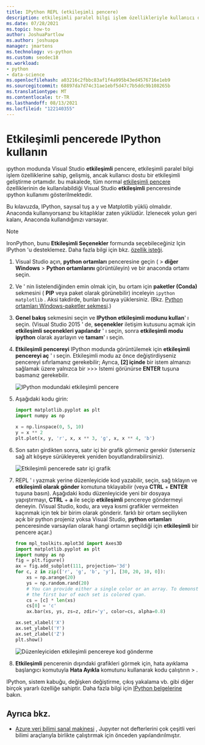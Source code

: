 ```yaml
---
title: IPython REPL (etkileşimli pencere)
description: etkileşimli paralel bilgi işlem özellikleriyle kullanıcı dostu etkileşimli bir geliştirme ortamı için ıpython modunda Visual Studio etkileşimli penceresini kullanın.
ms.date: 07/28/2021
ms.topic: how-to
author: JoshuaPartlow
ms.author: joshuapa
manager: jmartens
ms.technology: vs-python
ms.custom: seodec18
ms.workload:
- python
- data-science
ms.openlocfilehash: a03216c2fbbc83af1f4a995b43ed4576716e1eb9
ms.sourcegitcommit: 68897da7d74c31ae1ebf5d47c7b5ddc9b108265b
ms.translationtype: MT
ms.contentlocale: tr-TR
ms.lasthandoff: 08/13/2021
ms.locfileid: "122140355"
---
```

# <a name="use-ipython-in-the-interactive-window"></a>Etkileşimli pencerede IPython kullanın

ıpython modunda Visual Studio **etkileşimli** pencere, etkileşimli paralel bilgi işlem özelliklerine sahip, gelişmiş, ancak kullanıcı dostu bir etkileşimli geliştirme ortamıdır. bu makalede, tüm normal [etkileşimli pencere](python-interactive-repl-in-visual-studio.md) özelliklerinin de kullanılabildiği Visual Studio **etkileşimli** penceresinde ıpython kullanımı gösterilmektedir.

Bu kılavuzda, IPython, sayısal tuş a y ve Matplotlib yüklü olmalıdır. Anaconda kullanıyorsanız bu kitaplıklar zaten yüklüdür. İzlenecek yolun geri kalanı, Anaconda kullandığınızı varsayar.

> [!Note]
> IronPython, bunu **Etkileşimli Seçenekler** formunda seçebileceğiniz Için IPython 'u desteklemez. Daha fazla bilgi için bkz. [özellik isteği](https://github.com/Microsoft/PTVS/issues/84).

1. Visual Studio açın, **python ortamları** penceresine geçin (  >  **diğer Windows**  >  **Python ortamlarını** görüntüleyin) ve bir anaconda ortamı seçin.

2. Ve ' nin listelendiğinden emin olmak için, bu ortam için **paketler (Conda)** sekmesini ( **PIP** veya paket olarak görünebilir) inceleyin `ipython` `matplotlib` . Aksi takdirde, bunları buraya yüklersiniz. (Bkz. [Python ortamları Windows-paketler sekmesi](python-environments-window-tab-reference.md).)

3. **Genel bakış** sekmesini seçin ve **IPython etkileşimli modunu kullan**' ı seçin. (Visual Studio 2015 ' de, **seçenekler** iletişim kutusunu açmak için **etkileşimli seçenekleri yapılandır** ' ı seçin, sonra **etkileşimli modu** **ipython** olarak ayarlayın ve **tamam**' ı seçin.

4. **Etkileşimli pencereyi** IPython modunda görüntülemek için **etkileşimli pencereyi aç** ' ı seçin. Etkileşimli modu az önce değiştirdiyseniz pencereyi sıfırlamanız gerekebilir; Ayrıca, **[2] içinde** bir istem almanızı sağlamak üzere yalnızca bir >>> Istemi görünürse **ENTER** tuşuna basmanız gerekebilir.

    ![IPython modundaki etkileşimli pencere](media/ipython-repl-03.png)

5. Aşağıdaki kodu girin:

   ```python
   import matplotlib.pyplot as plt
   import numpy as np

   x = np.linspace(0, 5, 10)
   y = x ** 2
   plt.plot(x, y, 'r', x, x ** 3, 'g', x, x ** 4, 'b')
   ```

6. Son satırı girdikten sonra, satır içi bir grafik görmeniz gerekir (isterseniz sağ alt köşeye sürükleyerek yeniden boyutlandırabilirsiniz).

    ![Etkileşimli pencerede satır içi grafik](media/ipython-repl-04.png)

7. REPL ' ı yazmak yerine düzenleyicide kod yazabilir, seçin, sağ tıklayın ve **etkileşimli olarak gönder** komutuna tıklayabilir (veya **CTRL** + **ENTER** tuşuna basın). Aşağıdaki kodu düzenleyicide yeni bir dosyaya yapıştırmayı, **CTRL** + **a** ile seçip **etkileşimli** pencereye göndermeyi deneyin. (Visual Studio, kodu, ara veya kısmi grafikler vermekten kaçınmak için tek bir birim olarak gönderir. farklı bir ortam seçiliyken açık bir python projeniz yoksa Visual Studio, **python ortamları** penceresinde varsayılan olarak hangi ortamın seçildiği için **etkileşimli** bir pencere açar.)

    ```python
    from mpl_toolkits.mplot3d import Axes3D
    import matplotlib.pyplot as plt
    import numpy as np
    fig = plt.figure()
    ax = fig.add_subplot(111, projection='3d')
    for c, z in zip(['r', 'g', 'b', 'y'], [30, 20, 10, 0]):
        xs = np.arange(20)
        ys = np.random.rand(20)
        # You can provide either a single color or an array. To demonstrate this,
        # the first bar of each set is colored cyan.
        cs = [c] * len(xs)
        cs[0] = 'c'
        ax.bar(xs, ys, zs=z, zdir='y', color=cs, alpha=0.8)

    ax.set_xlabel('X')
    ax.set_ylabel('Y')
    ax.set_zlabel('Z')
    plt.show()
    ```

    ![Düzenleyiciden etkileşimli pencereye kod gönderme](media/ipython-repl-05.png)

8. **Etkileşimli** pencerenin dışındaki grafikleri görmek için, hata ayıklama başlangıcı komutuyla **Hata Ayıkla** komutunu kullanarak kodu çalıştırın  >   .

IPython, sistem kabuğu, değişken değiştirme, çıkış yakalama vb. gibi diğer birçok yararlı özelliğe sahiptir. Daha fazla bilgi için [IPython belgelerine](https://ipython.org/documentation.html) bakın.

## <a name="see-also"></a>Ayrıca bkz.

- [Azure veri bilimi sanal makinesi](/azure/machine-learning/data-science-virtual-machine/overview) , Jupyıter not defterlerini çok çeşitli veri bilimi araçlarıyla birlikte çalıştırmak için önceden yapılandırılmıştır.
